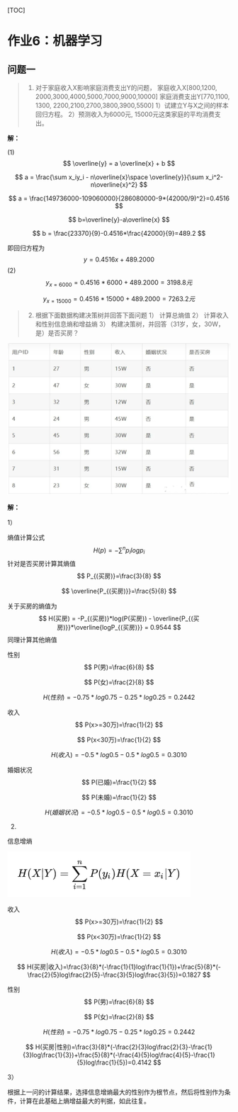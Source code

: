 [TOC]

# 作业6：机器学习

## 问题一

>1. 对于家庭收入X影响家庭消费支出Y的问题，
>家庭收入X[800,1200, 2000,3000,4000,5000,7000,9000,10000] 
>家庭消费支出Y[770,1100, 1300, 2200,2100,2700,3800,3900,5500]
>1）试建立Y与X之间的样本回归方程。
>2）预测收入为6000元, 15000元这类家庭的平均消费支出。

**解：**

(1) <br>
$$
\overline{y} = a \overline{x} + b
$$

$$
a = \frac{\sum x_iy_i - n\overline{x}\space \overline{y}}{\sum x_i^2-n\overline{x}^2}
$$

$$
a = \frac{149736000-109060000}{286080000-9*(42000/9)^2}=0.4516
$$

$$
b=\overline{y}-a\overline{x}
$$

$$
b = \frac{23370}{9}-0.4516*\frac{42000}{9}=489.2
$$

即回归方程为<br>
$$
y = 0.4516x + 489.2000
$$
(2)<br>
$$
y_{x=6000}=0.4516*6000+489.2000=3198.8元
$$

$$
y_{x=15000}=0.4516*15000+489.2000=7263.2元
$$





>2. 根据下面数据构建决策树并回答下面问题
>1）	计算总熵值
>2）	计算收入和性别信息熵和增益熵
>3）	构建决策树，并回答（31岁，女，30W，是）是否买房？ 

 ![image-20221228104319628](作业6/image-20221228104319628.png)

**解：**

1）

熵值计算公式<br>
$$
H(p)=-\sum^np_ilogp_i
$$
针对是否买房计算其熵值<br>
$$
P_{(买房)}=\frac{3}{8}
$$

$$
\overline{P_{(买房)}}=\frac{5}{8}
$$

关于买房的熵值为<br>
$$
H(买房) = -P_{(买房)}*log(P(买房)) - \overline{P_{(买房)}}*\overline{logP_{(买房)}} = 0.9544
$$
同理计算其他熵值

性别<br>
$$
P(男)=\frac{6}{8}
$$

$$
P(女)=\frac{2}{8}
$$

$$
H(性别)=-0.75*log0.75 - 0.25*log0.25=0.2442
$$

收入<br>
$$
P(x>=30万)=\frac{1}{2}
$$

$$
P(x<30万)=\frac{1}{2}
$$

$$
H(收入)=-0.5*log0.5-0.5*log0.5=0.3010
$$



婚姻状况<br>
$$
P(已婚)=\frac{1}{2}
$$

$$
P(未婚)=\frac{1}{2}
$$

$$
H(婚姻状况)=-0.5*log0.5-0.5*log0.5=0.3010
$$



2)

信息增熵<br>

![image-20221228110054030](作业6/image-20221228110054030.png)

收入<br>
$$
P(x>=30万)=\frac{1}{2}
$$

$$
P(x<30万)=\frac{1}{2}
$$

$$
H(收入)=-0.5*log0.5-0.5*log0.5=0.3010
$$

$$
H(买房|收入)=\frac{3}{8}*(-\frac{1}{1}log\frac{1}{1})+\frac{5}{8}*(-\frac{2}{5}log\frac{2}{5}-\frac{3}{5}log\frac{3}{5})=0.1827
$$



性别<br>
$$
P(男)=\frac{6}{8}
$$

$$
P(女)=\frac{2}{8}
$$

$$
H(性别)=-0.75*log0.75 - 0.25*log0.25=0.2442
$$

$$
H(买房|性别)=\frac{3}{8}*(-\frac{2}{3}log\frac{2}{3}-\frac{1}{3}log\frac{1}{3})+\frac{5}{8}*(-\frac{4}{5}log\frac{4}{5}-\frac{1}{5}log\frac{1}{5})=0.4142
$$

3）

根据上一问的计算结果，选择信息增熵最大的性别作为根节点，然后将性别作为条件，计算在此基础上熵增益最大的判据，如此往复。

